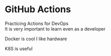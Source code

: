 # GitHub Actions

Practicing Actions for DevOps  
It is very important to learn even as a developer

Docker is cool
I like hardware

K8S is useful 
